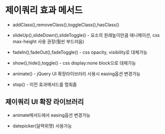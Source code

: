 # 제이쿼리 효과 메서드

- addClass(),removeClass(),toggleClass(),hasClass()

- slideUp(),slideDown(),slideToggle() - 요소의 원래높이만큼 애니메이션, css max-height 사용 권장(훨씬 부드러움)

- fadeIn(),fadeOut(),fadeToggle() - css opacity, visibility로 대체가능

- show(),hide(),toggle() - css display:none block으로 대체가능

- animate() - jQuery UI 확장라이브러리 사용시 easing옵션 변경가능

- stop() - 이전 효과메서드를 멈춰줌

## 제이쿼리 UI 확장 라이브러리

- animate메서드에서 easing옵션 변경가능

- datepicker(달력위젯) 사용가능
